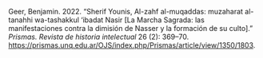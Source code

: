 Geer, Benjamin. 2022. “Sherif Younis, Al-zahf al-muqaddas: muzaharat al-tanahhi wa-tashakkul ‘ibadat Nasir \[La Marcha Sagrada: las manifestaciones contra la dimisión de Nasser y la formación de su culto\].” *Prismas. Revista de historia intelectual* 26 (2): 369–70. <https://prismas.unq.edu.ar/OJS/index.php/Prismas/article/view/1350/1803>.
